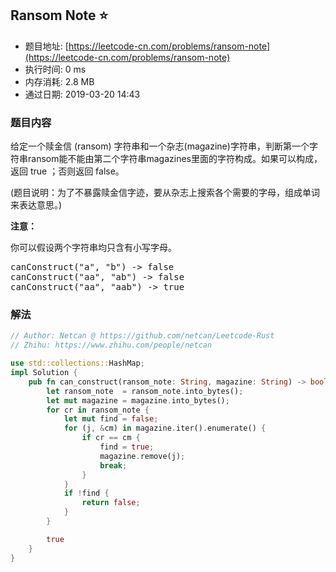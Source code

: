 ## Ransom Note :star:
- 题目地址: [https://leetcode-cn.com/problems/ransom-note](https://leetcode-cn.com/problems/ransom-note)
- 执行时间: 0 ms 
- 内存消耗: 2.8 MB
- 通过日期: 2019-03-20 14:43

### 题目内容
<p>给定一个赎金信 (ransom) 字符串和一个杂志(magazine)字符串，判断第一个字符串ransom能不能由第二个字符串magazines里面的字符构成。如果可以构成，返回 true ；否则返回 false。</p>

<p>(题目说明：为了不暴露赎金信字迹，要从杂志上搜索各个需要的字母，组成单词来表达意思。)</p>

<p><strong>注意：</strong></p>

<p>你可以假设两个字符串均只含有小写字母。</p>

<pre>
canConstruct("a", "b") -> false
canConstruct("aa", "ab") -> false
canConstruct("aa", "aab") -> true
</pre>


### 解法
```rust
// Author: Netcan @ https://github.com/netcan/Leetcode-Rust
// Zhihu: https://www.zhihu.com/people/netcan

use std::collections::HashMap;
impl Solution {
    pub fn can_construct(ransom_note: String, magazine: String) -> bool {
        let ransom_note  = ransom_note.into_bytes();
        let mut magazine = magazine.into_bytes();
        for cr in ransom_note {
            let mut find = false;
            for (j, &cm) in magazine.iter().enumerate() {
                if cr == cm {
                    find = true;
                    magazine.remove(j);
                    break;
                }
            }
            if !find {
                return false;
            }
        }

        true
    }
}


```
